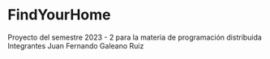 # FindYourHome
Proyecto del semestre 2023 - 2 para la materia de programación distribuida
Integrantes
Juan Fernando Galeano Ruiz
